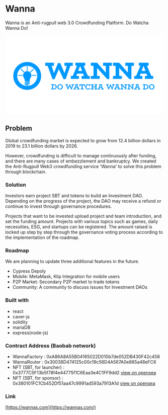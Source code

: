 # Wanna

Wanna is an Anti-rugpull web 3.0 Crowdfunding Platform. Do Watcha Wanna Do!

<p align="center">
  <img src="./client/public/image/banner.png" width="800" alt="Chickifarm" />
</p>

## Problem

Global crowdfunding market is expected to grow from 12.4 billion dollars in 2019 to 23.1 billion dollars by 2026.

However, crowdfunding is difficult to manage continuously after funding, and there are many cases of embezzlement and bankruptcy. We created the Anti-Rugpull Web3 crowdfunding service 'Wanna' to solve this problem through blockchain.

### Solution

Investors earn project SBT and tokens to build an Investment DAO. Depending on the progress of the project, the DAO may receive a refund or continue to invest through governance procedures.

Projects that want to be invested upload project and team introduction, and set the funding amount. Projects with various topics such as games, daily necessities, ESG, and startups can be registered. The amount raised is locked up step by step through the governance voting process according to the implementation of the roadmap.

### Roadmap

We are planning to update three additional features in the future.

- Cypress Depoly
- Mobile: MetaMask, Klip Integration for mobile users
- P2P Market: Secondary P2P market to trade tokens
- Community: A community to discuss issues for Investment DAOs

### Built with

- react
- caver-js
- solidity
- mariaDB
- express(node-js)

### Contract Address (Baobab network)

- WannaFactory : 0xA86A8A55B04165022D010b7de052DB430F42c458
- WannaRouter : 0x30038D474125c00c19c56D4A567A0e865a48eFC6
- NFT (SBT, for launcher) : 0x3777C5F13b5f78f4e44775f1C6Eaa3e4C1FF9dd2 [view on opensea](https://testnets.opensea.io/collection/wanna-project)
- NFT (SBT, for sponsor) : 0x380101FC1Cb452Df51aa47c9991ad593a7913A1d [view on opensea](https://testnets.opensea.io/collection/wanna-sponsor)

### Link

[https://wannas.com](https://wannas.com/)
